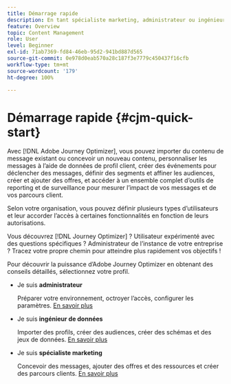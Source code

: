 ```yaml
---
title: Démarrage rapide
description: En tant spécialiste marketing, administrateur ou ingénieur de données, découvrez la puissance d’Adobe Journey Optimizer avec des conseils détaillés.
feature: Overview
topic: Content Management
role: User
level: Beginner
exl-id: 71ab7369-fd84-46eb-95d2-941bd887d565
source-git-commit: 0e978d0eab570a28c187f3e7779c450437f16cfb
workflow-type: tm+mt
source-wordcount: '179'
ht-degree: 100%

---
```


# Démarrage rapide {#cjm-quick-start}

Avec [!DNL Adobe Journey Optimizer], vous pouvez importer du contenu de message existant ou concevoir un nouveau contenu, personnaliser les messages à l’aide de données de profil client, créer des événements pour déclencher des messages, définir des segments et affiner les audiences, créer et ajouter des offres, et accéder à un ensemble complet d’outils de reporting et de surveillance pour mesurer l’impact de vos messages et de vos parcours client.

Selon votre organisation, vous pouvez définir plusieurs types d’utilisateurs et leur accorder l’accès à certaines fonctionnalités en fonction de leurs autorisations.

Vous découvrez [!DNL Journey Optimizer] ? Utilisateur expérimenté avec des questions spécifiques ? Administrateur de l’instance de votre entreprise ? Tracez votre propre chemin pour atteindre plus rapidement vos objectifs !

Pour découvrir la puissance d’Adobe Journey Optimizer en obtenant des conseils détaillés, sélectionnez votre profil. 

* Je suis **administrateur**

   Préparer votre environnement, octroyer l’accès, configurer les paramètres. [En savoir plus](path/administrator.md)

* Je suis **ingénieur de données**

   Importer des profils, créer des audiences, créer des schémas et des jeux de données. [En savoir plus](path/data-engineer.md)

* Je suis **spécialiste marketing**

   Concevoir des messages, ajouter des offres et des ressources et créer des parcours clients. [En savoir plus](path/marketer.md)
